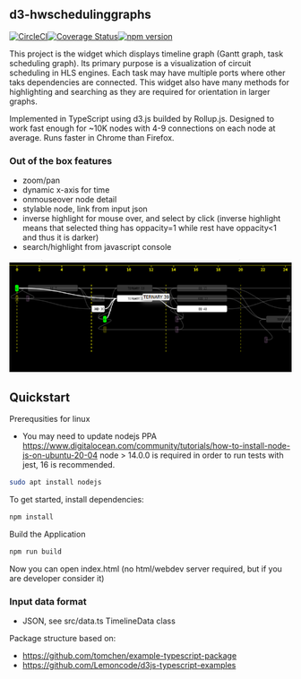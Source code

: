 ## d3-hwschedulinggraphs
[![CircleCI](https://dl.circleci.com/status-badge/img/gh/Nic30/d3-hwschedulinggraphs/tree/main.svg?style=svg)](https://dl.circleci.com/status-badge/redirect/gh/Nic30/d3-hwschedulinggraphs/tree/main)[![Coverage Status](https://coveralls.io/repos/github/Nic30/d3-hwschedulinggraphs/badge.svg?branch=master)](https://coveralls.io/github/Nic30/d3-hwschedulinggraphs?branch=master)[![npm version](https://badge.fury.io/js/d3-hwschedulinggraphs.svg)](https://badge.fury.io/js/d3-hwschedulinggraphs)

This project is the widget which displays timeline graph (Gantt graph, task scheduling graph).
Its primary purpose is a visualization of circuit scheduling in HLS engines.
Each task may have multiple ports where other taks dependencies are connected.
This widget also have many methods for highlighting and searching as they are required for orientation in larger graphs. 
 
Implemented in TypeScript using d3.js builded by Rollup.js.
Designed to work fast enough for ~10K nodes with 4-9 connections on each node at average.
Runs faster in Chrome than Firefox.

### Out of the box features

* zoom/pan
* dynamic x-axis for time
* onmouseover node detail
* stylable node, link from input json
* inverse highlight for mouse over, and select by click (inverse highlight means that selected thing has oppacity=1 while rest have oppacity<1 and thus it is darker)
* search/highlight from javascript console


![scroll_and_zoom.gif](doc/screen.png)

## Quickstart

Prerequsities for linux
* You may need to update nodejs PPA https://www.digitalocean.com/community/tutorials/how-to-install-node-js-on-ubuntu-20-04
  node > 14.0.0 is required in order to run tests with jest, 16 is recommended. 
```bash
sudo apt install nodejs 
```

To get started, install dependencies:

```bash
npm install
```

Build the Application

```bash
npm run build
```

Now you can open index.html (no html/webdev server required, but if you are developer consider it)


### Input data format

* JSON, see src/data.ts TimelineData class


Package structure based on:

* https://github.com/tomchen/example-typescript-package
* https://github.com/Lemoncode/d3js-typescript-examples